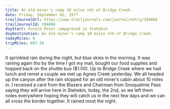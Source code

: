 ```yaml
---
title: An old miner's camp 10 miles nth of Bridge Creek.
date: Friday, September 02, 1977
trailJournalUrl: https://www.trailjournals.com/journal/entry/294868
trailJournalId: 294868
dayStart: Purple Point campground in Stehekin
dayDestination: An old miner's camp 10 miles nth of Bridge Creek.
todayMiles: 0
tripMiles: 687.50
---
```

It sprinkled rain during the night, but blue skies in the morning. It was raining again tho by the time I got my mail, bought our food supplies and hopped back on the shuttle bus ($1.00). Up to Bridge Creek where we had lunch and remet a couple we met up Agnes Creek yesterday. We all headed up the canyon after the rain stopped for an old miner’s cabin about 10 miles in. I received a card from the Blazers and Chairman from Snoqualmie Pass saying they will arrive here in Stehekin, today, the 2nd, so we left them notes everywhere hoping they will catch us in the next few days and we can all cross the border together. It rained most the night.
